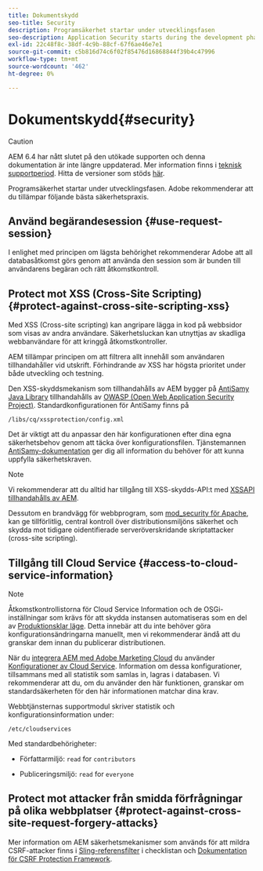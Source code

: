 ```yaml
---
title: Dokumentskydd
seo-title: Security
description: Programsäkerhet startar under utvecklingsfasen
seo-description: Application Security starts during the development phase
exl-id: 22c48f8c-38df-4c9b-88cf-67f6ae46e7e1
source-git-commit: c5b816d74c6f02f85476d16868844f39b4c47996
workflow-type: tm+mt
source-wordcount: '462'
ht-degree: 0%

---
```


# Dokumentskydd{#security}

>[!CAUTION]
>
>AEM 6.4 har nått slutet på den utökade supporten och denna dokumentation är inte längre uppdaterad. Mer information finns i [teknisk supportperiod](https://helpx.adobe.com/support/programs/eol-matrix.html). Hitta de versioner som stöds [här](https://experienceleague.adobe.com/docs/).

Programsäkerhet startar under utvecklingsfasen. Adobe rekommenderar att du tillämpar följande bästa säkerhetspraxis.

## Använd begärandesession {#use-request-session}

I enlighet med principen om lägsta behörighet rekommenderar Adobe att all databasåtkomst görs genom att använda den session som är bunden till användarens begäran och rätt åtkomstkontroll.

## Protect mot XSS (Cross-Site Scripting) {#protect-against-cross-site-scripting-xss}

Med XSS (Cross-site scripting) kan angripare lägga in kod på webbsidor som visas av andra användare. Säkerhetsluckan kan utnyttjas av skadliga webbanvändare för att kringgå åtkomstkontroller.

AEM tillämpar principen om att filtrera allt innehåll som användaren tillhandahåller vid utskrift. Förhindrande av XSS har högsta prioritet under både utveckling och testning.

Den XSS-skyddsmekanism som tillhandahålls av AEM bygger på [AntiSamy Java Library](https://www.owasp.org/index.php/Category:OWASP_AntiSamy_Project) tillhandahålls av [OWASP (Open Web Application Security Project)](https://www.owasp.org/). Standardkonfigurationen för AntiSamy finns på

`/libs/cq/xssprotection/config.xml`

Det är viktigt att du anpassar den här konfigurationen efter dina egna säkerhetsbehov genom att täcka över konfigurationsfilen. Tjänstemannen [AntiSamy-dokumentation](https://www.owasp.org/index.php/Category:OWASP_AntiSamy_Project) ger dig all information du behöver för att kunna uppfylla säkerhetskraven.

>[!NOTE]
>
>Vi rekommenderar att du alltid har tillgång till XSS-skydds-API:t med [XSSAPI tillhandahålls av AEM](https://helpx.adobe.com/experience-manager/6-4/sites/developing/using/reference-materials/javadoc/com/adobe/granite/xss/XSSAPI.html).

Dessutom en brandvägg för webbprogram, som [mod_security för Apache](https://www.modsecurity.org), kan ge tillförlitlig, central kontroll över distributionsmiljöns säkerhet och skydda mot tidigare oidentifierade serveröverskridande skriptattacker (cross-site scripting).

## Tillgång till Cloud Service {#access-to-cloud-service-information}

>[!NOTE]
>
>Åtkomstkontrollistorna för Cloud Service Information och de OSGi-inställningar som krävs för att skydda instansen automatiseras som en del av [Produktionsklar läge](/help/sites-administering/production-ready.md). Detta innebär att du inte behöver göra konfigurationsändringarna manuellt, men vi rekommenderar ändå att du granskar dem innan du publicerar distributionen.

När du [integrera AEM med Adobe Marketing Cloud](/help/sites-administering/marketing-cloud.md) du använder [Konfigurationer av Cloud Service](/help/sites-developing/extending-cloud-config.md). Information om dessa konfigurationer, tillsammans med all statistik som samlas in, lagras i databasen. Vi rekommenderar att du, om du använder den här funktionen, granskar om standardsäkerheten för den här informationen matchar dina krav.

Webbtjänsternas supportmodul skriver statistik och konfigurationsinformation under:

`/etc/cloudservices`

Med standardbehörigheter:

* Författarmiljö: `read` for `contributors`

* Publiceringsmiljö: `read` for `everyone`

## Protect mot attacker från smidda förfrågningar på olika webbplatser {#protect-against-cross-site-request-forgery-attacks}

Mer information om AEM säkerhetsmekanismer som används för att mildra CSRF-attacker finns i [Sling-referensfilter](/help/sites-administering/security-checklist.md#protect-against-cross-site-request-forgery) i checklistan och [Dokumentation för CSRF Protection Framework](/help/sites-developing/csrf-protection.md).
